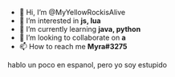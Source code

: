 - 👋 Hi, I’m @MyYellowRockisAlive
- 👀 I’m interested in **js, lua**
- 🌱 I’m currently learning **java, python**
- 💞️ I’m looking to collaborate on **a**
- 📫 How to reach me **Myra#3275**

hablo un poco en espanol, pero yo soy estupido 

<!---
MyYellowRockisAlive/MyYellowRockisAlive is a ✨ special ✨ repository because its `README.md` (this file) appears on your GitHub profile.
You can click the Preview link to take a look at your changes.
--->
